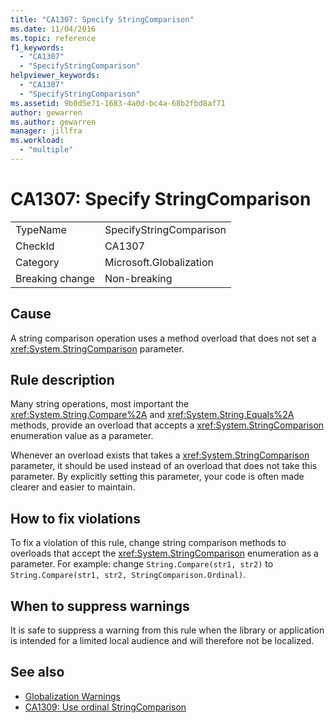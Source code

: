 ```yaml
---
title: "CA1307: Specify StringComparison"
ms.date: 11/04/2016
ms.topic: reference
f1_keywords:
  - "CA1307"
  - "SpecifyStringComparison"
helpviewer_keywords:
  - "CA1307"
  - "SpecifyStringComparison"
ms.assetid: 9b0d5e71-1683-4a0d-bc4a-68b2fbd8af71
author: gewarren
ms.author: gewarren
manager: jillfra
ms.workload:
  - "multiple"
---
```

# CA1307: Specify StringComparison

|||
|-|-|
|TypeName|SpecifyStringComparison|
|CheckId|CA1307|
|Category|Microsoft.Globalization|
|Breaking change|Non-breaking|

## Cause
A string comparison operation uses a method overload that does not set a <xref:System.StringComparison> parameter.

## Rule description
Many string operations, most important the <xref:System.String.Compare%2A> and <xref:System.String.Equals%2A> methods, provide an overload that accepts a <xref:System.StringComparison> enumeration value as a parameter.

Whenever an overload exists that takes a <xref:System.StringComparison> parameter, it should be used instead of an overload that does not take this parameter. By explicitly setting this parameter, your code is often made clearer and easier to maintain.

## How to fix violations
To fix a violation of this rule, change string comparison methods to overloads that accept the <xref:System.StringComparison> enumeration as a parameter. For example: change `String.Compare(str1, str2)` to `String.Compare(str1, str2, StringComparison.Ordinal)`.

## When to suppress warnings
It is safe to suppress a warning from this rule when the library or application is intended for a limited local audience and will therefore not be localized.

## See also

- [Globalization Warnings](../code-quality/globalization-warnings.md)
- [CA1309: Use ordinal StringComparison](../code-quality/ca1309-use-ordinal-stringcomparison.md)
